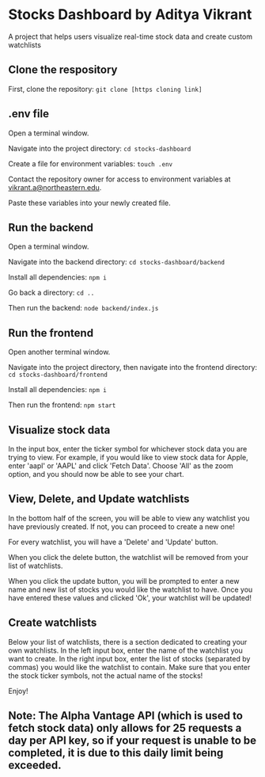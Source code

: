 # Stocks Dashboard by Aditya Vikrant
A project that helps users visualize real-time stock data and create custom watchlists

## Clone the respository
First, clone the repository: `git clone [https cloning link]`

## .env file
Open a terminal window.

Navigate into the project directory: `cd stocks-dashboard`

Create a file for environment variables: `touch .env`

Contact the repository owner for access to environment variables at vikrant.a@northeastern.edu.

Paste these variables into your newly created file.

## Run the backend
Open a terminal window.  

Navigate into the backend directory: `cd stocks-dashboard/backend`  

Install all dependencies: `npm i`

Go back a directory: `cd ..`

Then run the backend: `node backend/index.js`

## Run the frontend
Open another terminal window. 

Navigate into the project directory, then navigate into the frontend directory: `cd stocks-dashboard/frontend` 

Install all dependencies: `npm i`

Then run the frontend: `npm start`

## Visualize stock data
In the input box, enter the ticker symbol for whichever stock data you are trying to view. 
For example, if you would like to view stock data for Apple, enter 'aapl' or 'AAPL' and click 'Fetch Data'.
Choose 'All' as the zoom option, and you should now be able to see your chart.

## View, Delete, and Update watchlists
In the bottom half of the screen, you will be able to view any watchlist you have previously created.
If not, you can proceed to create a new one!

For every watchlist, you will have a 'Delete' and 'Update' button. 

When you click the delete button, the watchlist will be removed from your list of watchlists.

When you click the update button, you will be prompted to enter a new name and new list of stocks you would like
the watchlist to have. Once you have entered these values and clicked 'Ok', your watchlist will be updated!

## Create watchlists
Below your list of watchlists, there is a section dedicated to creating your own watchlists.
In the left input box, enter the name of the watchlist you want to create.
In the right input box, enter the list of stocks (separated by commas) you would like the watchlist to contain.
Make sure that you enter the stock ticker symbols, not the actual name of the stocks!

Enjoy!


## Note: The Alpha Vantage API (which is used to fetch stock data) only allows for 25 requests a day per API key, so if your request is unable to be completed, it is due to this daily limit being exceeded.
